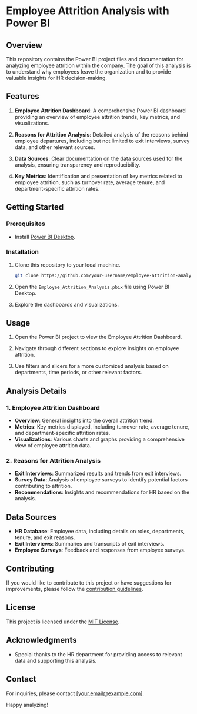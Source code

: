 # Employee Attrition Analysis with Power BI

## Overview

This repository contains the Power BI project files and documentation for analyzing employee attrition within the company. The goal of this analysis is to understand why employees leave the organization and to provide valuable insights for HR decision-making.

## Features

1. **Employee Attrition Dashboard**: A comprehensive Power BI dashboard providing an overview of employee attrition trends, key metrics, and visualizations.

2. **Reasons for Attrition Analysis**: Detailed analysis of the reasons behind employee departures, including but not limited to exit interviews, survey data, and other relevant sources.

3. **Data Sources**: Clear documentation on the data sources used for the analysis, ensuring transparency and reproducibility.

4. **Key Metrics**: Identification and presentation of key metrics related to employee attrition, such as turnover rate, average tenure, and department-specific attrition rates.

## Getting Started

### Prerequisites

- Install [Power BI Desktop](https://powerbi.microsoft.com/desktop/).

### Installation

1. Clone this repository to your local machine.

    ```bash
    git clone https://github.com/your-username/employee-attrition-analysis.git
    ```

2. Open the `Employee_Attrition_Analysis.pbix` file using Power BI Desktop.

3. Explore the dashboards and visualizations.

## Usage

1. Open the Power BI project to view the Employee Attrition Dashboard.

2. Navigate through different sections to explore insights on employee attrition.

3. Use filters and slicers for a more customized analysis based on departments, time periods, or other relevant factors.

## Analysis Details

### 1. Employee Attrition Dashboard

- **Overview**: General insights into the overall attrition trend.
- **Metrics**: Key metrics displayed, including turnover rate, average tenure, and department-specific attrition rates.
- **Visualizations**: Various charts and graphs providing a comprehensive view of employee attrition data.

### 2. Reasons for Attrition Analysis

- **Exit Interviews**: Summarized results and trends from exit interviews.
- **Survey Data**: Analysis of employee surveys to identify potential factors contributing to attrition.
- **Recommendations**: Insights and recommendations for HR based on the analysis.

## Data Sources

- **HR Database**: Employee data, including details on roles, departments, tenure, and exit reasons.
- **Exit Interviews**: Summaries and transcripts of exit interviews.
- **Employee Surveys**: Feedback and responses from employee surveys.

## Contributing

If you would like to contribute to this project or have suggestions for improvements, please follow the [contribution guidelines](CONTRIBUTING.md).

## License

This project is licensed under the [MIT License](LICENSE).

## Acknowledgments

- Special thanks to the HR department for providing access to relevant data and supporting this analysis.

## Contact

For inquiries, please contact [your.email@example.com].

Happy analyzing!
